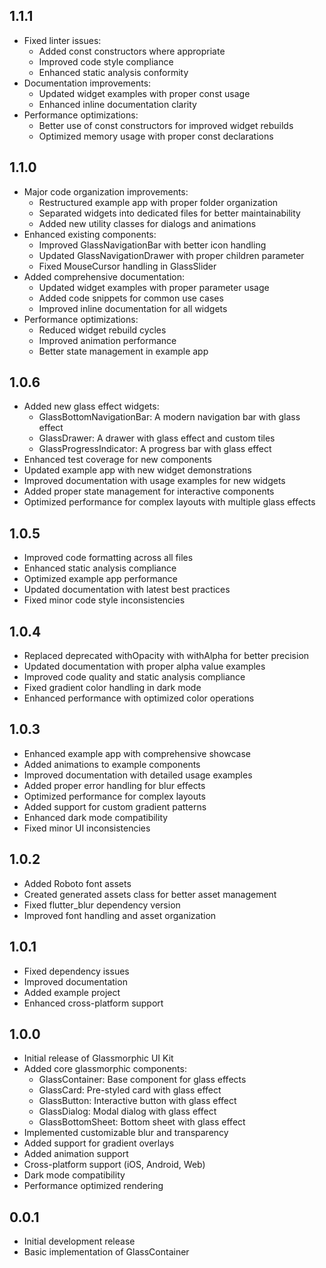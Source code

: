 ## 1.1.1

* Fixed linter issues:
  - Added const constructors where appropriate
  - Improved code style compliance
  - Enhanced static analysis conformity
* Documentation improvements:
  - Updated widget examples with proper const usage
  - Enhanced inline documentation clarity
* Performance optimizations:
  - Better use of const constructors for improved widget rebuilds
  - Optimized memory usage with proper const declarations

## 1.1.0

* Major code organization improvements:
  - Restructured example app with proper folder organization
  - Separated widgets into dedicated files for better maintainability
  - Added new utility classes for dialogs and animations
* Enhanced existing components:
  - Improved GlassNavigationBar with better icon handling
  - Updated GlassNavigationDrawer with proper children parameter
  - Fixed MouseCursor handling in GlassSlider
* Added comprehensive documentation:
  - Updated widget examples with proper parameter usage
  - Added code snippets for common use cases
  - Improved inline documentation for all widgets
* Performance optimizations:
  - Reduced widget rebuild cycles
  - Improved animation performance
  - Better state management in example app

## 1.0.6

* Added new glass effect widgets:
  - GlassBottomNavigationBar: A modern navigation bar with glass effect
  - GlassDrawer: A drawer with glass effect and custom tiles
  - GlassProgressIndicator: A progress bar with glass effect
* Enhanced test coverage for new components
* Updated example app with new widget demonstrations
* Improved documentation with usage examples for new widgets
* Added proper state management for interactive components
* Optimized performance for complex layouts with multiple glass effects

## 1.0.5

* Improved code formatting across all files
* Enhanced static analysis compliance
* Optimized example app performance
* Updated documentation with latest best practices
* Fixed minor code style inconsistencies

## 1.0.4

* Replaced deprecated withOpacity with withAlpha for better precision
* Updated documentation with proper alpha value examples
* Improved code quality and static analysis compliance
* Fixed gradient color handling in dark mode
* Enhanced performance with optimized color operations

## 1.0.3

* Enhanced example app with comprehensive showcase
* Added animations to example components
* Improved documentation with detailed usage examples
* Added proper error handling for blur effects
* Optimized performance for complex layouts
* Added support for custom gradient patterns
* Enhanced dark mode compatibility
* Fixed minor UI inconsistencies

## 1.0.2

* Added Roboto font assets
* Created generated assets class for better asset management
* Fixed flutter_blur dependency version
* Improved font handling and asset organization

## 1.0.1

* Fixed dependency issues
* Improved documentation
* Added example project
* Enhanced cross-platform support

## 1.0.0

* Initial release of Glassmorphic UI Kit
* Added core glassmorphic components:
  - GlassContainer: Base component for glass effects
  - GlassCard: Pre-styled card with glass effect
  - GlassButton: Interactive button with glass effect
  - GlassDialog: Modal dialog with glass effect
  - GlassBottomSheet: Bottom sheet with glass effect
* Implemented customizable blur and transparency
* Added support for gradient overlays
* Added animation support
* Cross-platform support (iOS, Android, Web)
* Dark mode compatibility
* Performance optimized rendering

## 0.0.1

* Initial development release
* Basic implementation of GlassContainer
